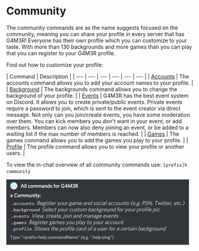 # Community

The community commands are as the name suggests focused on the community, meaning you can share your profile in every server that has G4M3R! Everyone has their own profile which you can customize to your taste. With more than 130 backgrounds and more games than you can play that you can register to your G4M3R profile.

Find out how to customize your profile:

| Command | Description |
| --- | --- | --- | --- | --- | --- |
| [Accounts](accounts.md) | The accounts command allows you to add your account names to your profile. |
| [Background](background.md) | The backgrounds command allows you to change the background of your profile. |
| [Events](events.md) | G4M3R has the best event system on Discord. It allows you to create private/public events. Private events require a password to join, which is sent to the event creator via direct message. Not only can you join/create events, you have some moderation over them. You can kick members you don't want in your event, or add members. Members can now also deny joining an event, or be added to a waiting list if the max number of members is reached. |
| [Games](games.md) | The games command allows you to add the games you play to your profile. |
| [Profile](profile.md) | The profile command allows you to view your profile or another users. |

To view the in-chat overview of all community commands use: `[prefix]h community`

![](../../.gitbook/assets/image%20%2826%29.png)

